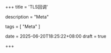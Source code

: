 +++
title = 'TLS回调'

description = "Meta"

tags = [ "Meta" ]

date = 2025-06-20T18:25:22+08:00
draft = true

+++
